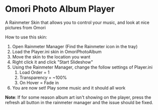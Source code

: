# Omori Photo Album Player
A Rainmeter Skin that allows you to control your music, and look at nice pictures from Omori

How to use this skin:

1. Open Rainmeter Manager (Find the Rainmeter icon in the tray)
2. Load the Player.ini skin in OmoriPhotoAlbum
3. Move the skin to the location you want
4. Right click it and click "Start Slideshow"
5. Using the Rainmeter Manager, change the follow settings of Player.ini
	1. Load Order = 1
	2. Transparency = ~100%
	3. On Hover = Fade in
6. You are now set! Play some music and it should all work

**Note**: 	If for some reason album art isn't showing on the player, 
	press the refresh all button in the rainmeter manager
	and the issue should be fixed.

